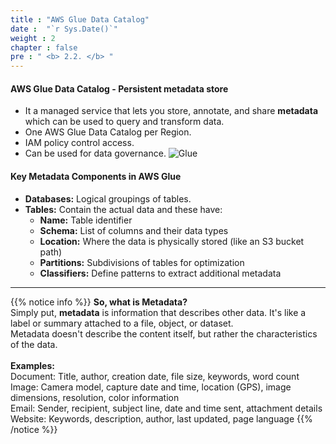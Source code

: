```yaml
---
title : "AWS Glue Data Catalog"
date :  "`r Sys.Date()`" 
weight : 2 
chapter : false
pre : " <b> 2.2. </b> "
---
```


#### AWS Glue Data Catalog - Persistent metadata store
  * It a managed service that lets you store, annotate, and share **metadata** which can be used to query and transform data.
  * One AWS Glue Data Catalog per Region.
  * IAM policy control access.
  * Can be used for data governance.
![Glue](/images/2-aws-glue-deep-dive-and-hands-on/aws-glue-console.png)

#### Key Metadata Components in AWS Glue
  * **Databases:** Logical groupings of tables.
  * **Tables:** Contain the actual data and these have:
    - **Name:** Table identifier
    - **Schema:** List of columns and their data types
    - **Location:** Where the data is physically stored (like an S3 bucket path)
    - **Partitions:** Subdivisions of tables for optimization
    - **Classifiers:** Define patterns to extract additional metadata

<!-- {{% notice note %}}
AWS Glue Data Catalog - **A centralised metadata repository** that houses information about your data from multiple data sources. It offers a single interface for finding, comprehending, and managing your data assets. It is used by an AWS Glue ETL job during execution to comprehend data properties and guarantee proper transformation.
{{% /notice %}} -->

---------------------------------------------------
{{% notice info %}}
  **So, what is Metadata?** \
  Simply put, **metadata** is information that describes other data. It's like a label or summary attached to a file, object, or dataset. \
  Metadata doesn't describe the content itself, but rather the characteristics of the data. \
  \
  **Examples:** \
  Document: Title, author, creation date, file size, keywords, word count \
  Image: Camera model, capture date and time, location (GPS), image dimensions, resolution, color information \
  Email: Sender, recipient, subject line, date and time sent, attachment details \
  Website: Keywords, description, author, last updated, page language
{{% /notice %}}

<!-- **Types of Metadata:**
  * **Descriptive Metadata:** Aids in discovery and identification. Examples include titles, authors, subjects, and keywords.
  * **Structural Metadata:** Describes how data is organized and put together. Examples include file formats, internal structure, relationships between data elements.
  * **Administrative Metadata:** Helps manage resources. Examples include creation/modification dates, access rights, and preservation information.

**Why is Metadata Important?**
  * **Organization:** Metadata helps categorize and organize vast amounts of data, making it easily searchable.
  * **Discovery:** It makes finding specific data or resources quick and efficient.
  * **Understanding:** Provides context about the data – its origin, purpose, structure, etc.
  * **Management:** Facilitates data management processes like preservation, access rights, and versioning.
  * **Interoperability:** Allows different systems to exchange and understand data.
  * **Trustworthiness:** Provides evidence of data's reliability and history. -->
<!-- 
**AWS Glue Data Catalog**
  * **Central Repository:** The AWS Glue Data Catalog acts as the **core metadata storage** for your data assets within AWS. It stores **information about databases, tables, schemas, and more**.
  * **Organization and Accessibility:** It **organizes metadata** in a **structured** way, making it **easy** for Glue jobs, crawlers, users, and other AWS services to **find and understand** relevant data.

**How Glue Uses Metadata**
  * **ETL Jobs:**
    - **Schema Inference:** When you write Glue ETL jobs, they analyze source data and use metadata to understand data structures for transformation and loading.
    - **Target Definition:** Metadata defines where data will be loaded (e.g., an S3 bucket or a database), aiding in the output process. 
  * **Data Discovery with Crawlers:**
    - **Crawlers:** These tools scan data sources (databases, S3, etc.) and automatically discover schemas and key properties.
    - Populating the Data Catalog: Crawlers extract metadata and update the AWS Glue Data Catalog, keeping it up-to-date.
    - **Querying:** Once metadata is in the catalog, users can search and query it to find datasets or tables they need. 
  * **Metadata Enhancements:**
    - **Classifiers:** You can add custom classifiers to crawlers to extract more specific metadata (like identifying PII columns or data formats).

**Key Metadata Components in AWS Glue**
  * **Databases:** Logical groupings of tables.
  * **Tables:** Contain the actual data and these have:
    - **Name:** Table identifier
    - **Schema:** List of columns and their data types
    - **Location:** Where the data is physically stored (like an S3 bucket path)
    - **Partitions:** Subdivisions of tables for optimization
    - **Classifiers:** Define patterns to extract additional metadata

**Benefits of Metadata in AWS Glue**
  * **Simplified ETL Development:** Leverages metadata to automate job creation.
  * **Seamless Data Understanding:** Helps users explore available data and how it's structured.
  * **Automated Metadata Management:** Crawlers keep the Data Catalog updated.
  * **Efficient Data Preparation:** Metadata informs optimal data transformation and loading. -->
